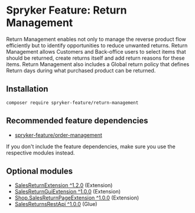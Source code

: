 # Spryker Feature: Return Management

Return Management enables not only to manage the reverse product flow efficiently but to identify opportunities to reduce unwanted returns.
Return Management allows Customers and Back-office users to select items that should be returned, create returns itself and add return reasons for these items. 
Return Management also includes a Global return policy that defines Return days during what purchased product can be returned.

## Installation

```
composer require spryker-feature/return-management
```

## Recommended feature dependencies
- [spryker-feature/order-management](https://github.com/spryker-feature/order-management)

If you don't include the feature dependencies, make sure you use the respective modules instead.

## Optional modules
- [SalesReturnExtension ^1.2.0](https://github.com/spryker/sales-return-extension) (Extension)
- [SalesReturnGuiExtension ^1.0.0](https://github.com/spryker/sales-return-gui-extension) (Extension)
- [Shop.SalesReturnPageExtension ^1.0.0](https://github.com/spryker-shop/sales-return-page-extension) (Extension)
- [SalesReturnsRestApi ^1.0.0](https://github.com/spryker/sales-returns-rest-api) (Glue)
